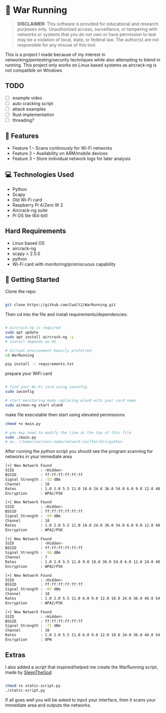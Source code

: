 # 🔧 War Running

> **DISCLAIMER:**
> This software is provided for educational and research purposes only.
> Unauthorized access, surveillance, or tampering with networks or systems that you do not own or have permission to test
> may be a violation of local, state, or federal law.
> The author(s) are not responsible for any misuse of this tool.

This is a project I made because of my interest in networking/pentesting/security techniques while also attempting to blend in running.
This project only works on Linux based systems as aircrack-ng is not compatible on Windows

## TODO

- [ ] example video
- [ ] auto cracking script
- [ ] attack examples
- [ ] Rust implementation
- [ ] threading?

## 📁 Features

- Feature 1 – Scans continously for Wi-Fi networks
- Feature 2 – Availability on ARM/mobile devices
- Feature 3 – Store individual network logs for later analysis

## 💻 Technologies Used

- Python
- Scapy
- Old Wi-Fi card
- Raspberry Pi 4/Zero W 2
- Aircrack-ng suite
- Pi OS lite (64-bit)

## Hard Requirements

- Linux based OS
- aircrack-ng
- scapy > 2.5.0
- python
- Wi-Fi card with monitoring/promiscuous capability

## 🚀 Getting Started

Clone the repo:

```bash

git clone https://github.com/Cwalt2/WarRunning.git
```

Then cd into the file and install requirements/dependencies:

```bash

# aircrack-ng is required
sudo apt update
sudo apt install aircrack-ng -y
# install depends on OS

# Virtual environment heavily preferred
cd WarRunning

pip install -r requirements.txt
```

prepare your WiFi card

```bash

# find your Wi-Fi card using iwconfig
sudo iwconfig

# start monitoring mode replacing wlan0 with your card name
sudo airmon-ng start wlan0
```

make file executable then start using elevated permissions

```bash
chmod +x main.py

# you may need to modify the line at the top of this file
sudo ./main.py
# ex. !/home/user/env-name/network-sniffer/bin/python
```

After running the python script you should see the program scanning for networks in your immediate area

``` bash
[+] New Network Found
SSID            : <Hidden>
BSSID           : ff:ff:ff:ff:ff:ff
Signal Strength : -52 dBm
Channel         : 10
Rates           : 1.0 2.0 5.5 11.0 18.0 24.0 36.0 54.0 6.0 9.0 12.0 48.0 Mbps
Encryption      : WPA2/PSK

[+] New Network Found
SSID            : <Hidden>
BSSID           : ff:ff:ff:ff:ff:ff
Signal Strength : -59 dBm
Channel         : 10
Rates           : 1.0 2.0 5.5 11.0 18.0 24.0 36.0 54.0 6.0 9.0 12.0 48.0 Mbps
Encryption      : WPA2/PSK

[+] New Network Found
SSID            : <Hidden>
BSSID           : ff:ff:ff:ff:ff:ff
Signal Strength : -58 dBm
Channel         : 7
Rates           : 1.0 2.0 5.5 11.0 9.0 18.0 36.0 54.0 6.0 12.0 24.0 48.0 Mbps
Encryption      : WPA2/PSK

[+] New Network Found
SSID            : <Hidden>
BSSID           : ff:ff:ff:ff:ff:ff
Signal Strength : -67 dBm
Channel         : 10
Rates           : 1.0 2.0 5.5 11.0 6.0 9.0 12.0 18.0 24.0 36.0 48.0 54.0 Mbps
Encryption      : WPA2/PSK

[+] New Network Found
SSID            : <Hidden>
BSSID           : ff:ff:ff:ff:ff:ff
Signal Strength : -71 dBm
Channel         : 10
Rates           : 1.0 2.0 5.5 11.0 6.0 9.0 12.0 18.0 24.0 36.0 48.0 54.0 Mbps
Encryption      : OPN
```

## Extras

I also added a script that inspired/helped me create the WarRunning script, made by [SleepTheGod](https://github.com/SleepTheGod/Wifi-Scanner)

```bash

chmod +x static-script.py
./static-script.py
```

If all goes well you will be asked to input your interface, then it scans your immediate area and outputs the networks.
